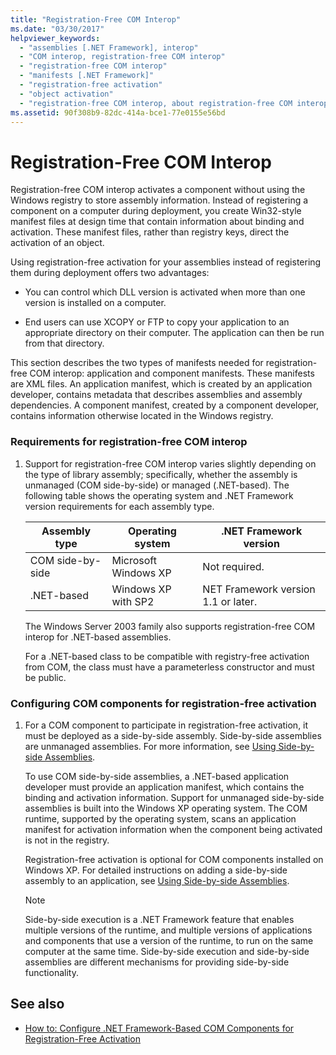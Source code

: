 ```yaml
---
title: "Registration-Free COM Interop"
ms.date: "03/30/2017"
helpviewer_keywords: 
  - "assemblies [.NET Framework], interop"
  - "COM interop, registration-free COM interop"
  - "registration-free COM interop"
  - "manifests [.NET Framework]"
  - "registration-free activation"
  - "object activation"
  - "registration-free COM interop, about registration-free COM interop"
ms.assetid: 90f308b9-82dc-414a-bce1-77e0155e56bd
---
```

# Registration-Free COM Interop
Registration-free COM interop activates a component without using the Windows registry to store assembly information. Instead of registering a component on a computer during deployment, you create Win32-style manifest files at design time that contain information about binding and activation. These manifest files, rather than registry keys, direct the activation of an object.  
  
 Using registration-free activation for your assemblies instead of registering them during deployment offers two advantages:  
  
- You can control which DLL version is activated when more than one version is installed on a computer.  
  
- End users can use XCOPY or FTP to copy your application to an appropriate directory on their computer. The application can then be run from that directory.  
  
 This section describes the two types of manifests needed for registration-free COM interop: application and component manifests. These manifests are XML files. An application manifest, which is created by an application developer, contains metadata that describes assemblies and assembly dependencies. A component manifest, created by a component developer, contains information otherwise located in the Windows registry.  
  
### Requirements for registration-free COM interop  
  
1. Support for registration-free COM interop varies slightly depending on the type of library assembly; specifically, whether the assembly is unmanaged (COM side-by-side) or managed (.NET-based). The following table shows the operating system and .NET Framework version requirements for each assembly type.  
  
    |Assembly type|Operating system|.NET Framework version|  
    |-------------------|----------------------|----------------------------|  
    |COM side-by-side|Microsoft Windows XP|Not required.|  
    |.NET-based|Windows XP with SP2|NET Framework version 1.1 or later.|  
  
     The Windows Server 2003 family also supports registration-free COM interop for .NET-based assemblies.  
  
     For a .NET-based class to be compatible with registry-free activation from COM, the class must have a parameterless constructor and must be public.  
  
### Configuring COM components for registration-free activation  
  
1. For a COM component to participate in registration-free activation, it must be deployed as a side-by-side assembly. Side-by-side assemblies are unmanaged assemblies.  For more information, see [Using Side-by-side Assemblies](/windows/desktop/SbsCs/using-side-by-side-assemblies).  
  
     To use COM side-by-side assemblies, a .NET-based application developer must provide an application manifest, which contains the binding and activation information. Support for unmanaged side-by-side assemblies is built into the Windows XP operating system. The COM runtime, supported by the operating system, scans an application manifest for activation information when the component being activated is not in the registry.  
  
     Registration-free activation is optional for COM components installed on Windows XP. For detailed instructions on adding a side-by-side assembly to an application, see [Using Side-by-side Assemblies](/windows/desktop/SbsCs/using-side-by-side-assemblies).  
  
    > [!NOTE]
    > Side-by-side execution is a .NET Framework feature that enables multiple versions of the runtime, and multiple versions of applications and components that use a version of the runtime, to run on the same computer at the same time. Side-by-side execution and side-by-side assemblies are different mechanisms for providing side-by-side functionality.  
  
## See also

- [How to: Configure .NET Framework-Based COM Components for Registration-Free Activation](configure-net-framework-based-com-components-for-reg.md)
